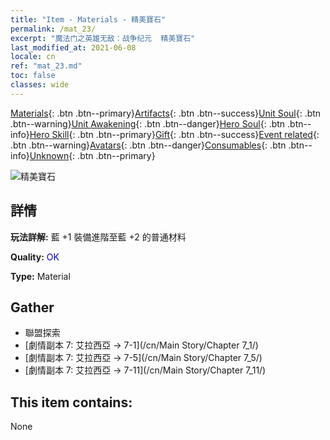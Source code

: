 ```yaml
---
title: "Item - Materials - 精美寶石"
permalink: /mat_23/
excerpt: "魔法门之英雄无敌：战争纪元  精美寶石"
last_modified_at: 2021-06-08
locale: cn
ref: "mat_23.md"
toc: false
classes: wide
---
```

 [Materials](/ItemsCN/){: .btn .btn--primary}[Artifacts](/ItemsCN/Artifacts/){: .btn .btn--success}[Unit Soul](/ItemsCN/UnitSoul/){: .btn .btn--warning}[Unit Awakening](/ItemsCN/UnitAwakening/){: .btn .btn--danger}[Hero Soul](/ItemsCN/HeroSoul/){: .btn .btn--info}[Hero Skill](/ItemsCN/HeroSkill/){: .btn .btn--primary}[Gift](/ItemsCN/Gift/){: .btn .btn--success}[Event related](/ItemsCN/Events/){: .btn .btn--warning}[Avatars](/ItemsCN/Avatars/){: .btn .btn--danger}[Consumables](/ItemsCN/Consumables/){: .btn .btn--info}[Unknown](/ItemsCN/Unknown/){: .btn .btn--primary}

 ![精美寶石](/images/t/i_cailiao_baoshi1.png)

## 詳情
 **玩法詳解:** 藍 +1 裝備進階至藍 +2 的普通材料

 **Quality:** <span style="color: #0000CD">OK</span>

 **Type:** Material

## Gather

*    聯盟探索 
*    [劇情副本 7: 艾拉西亞 -> 7-1](/cn/Main Story/Chapter 7_1/) 
*    [劇情副本 7: 艾拉西亞 -> 7-5](/cn/Main Story/Chapter 7_5/) 
*    [劇情副本 7: 艾拉西亞 -> 7-11](/cn/Main Story/Chapter 7_11/) 

## This item contains:

  None

